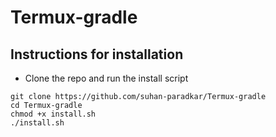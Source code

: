 # Termux-gradle
## Instructions for installation

- Clone the repo and run the install script

``` 
git clone https://github.com/suhan-paradkar/Termux-gradle
cd Termux-gradle
chmod +x install.sh
./install.sh
``` 
